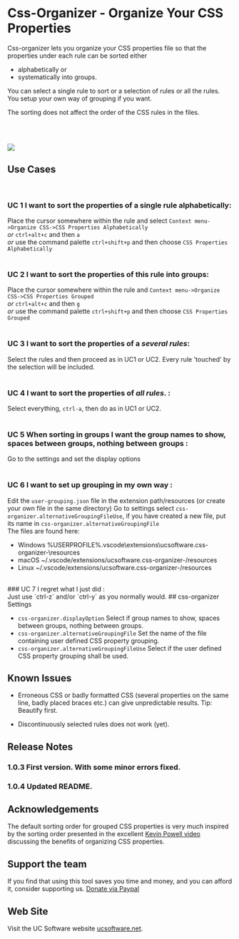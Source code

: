 # Css-Organizer - Organize Your CSS Properties

Css-organizer lets you organize your CSS properties file so that the properties under each rule can be sorted either 
-   alphabetically or 
-   systematically into groups.

You can select a single rule to sort or a selection of rules or all the rules. You setup your own way of grouping if you want.

The sorting does not affect the order of the CSS rules in the files.


<br><br>

![](https://raw.githubusercontent.com/ucsw/css-organizer/master/images/CSS-Organizer.gif)


## Use Cases
<br>

### UC 1 I want to sort the properties of a single rule alphabetically:
Place the cursor somewhere within the rule and select `Context menu->Organize CSS->CSS Properties Alphabetically`<br> _or_ `ctrl+alt+c` and then `a` <br>_or_ use the command palette `ctrl+shift+p` and then choose `CSS Properties Alphabetically`
<br><br>
### UC 2 I want to sort the properties of this rule into groups:<br>
Place the cursor somewhere within the rule and `Context menu->Organize CSS->CSS Properties Grouped`<br> _or_ `ctrl+alt+c` and then `g` <br>_or_ use the command palette `ctrl+shift+p` and then choose `CSS Properties Grouped`
<br><br>
### UC 3 I want to sort the properties of a _several rules_:<br>
Select the rules and then proceed as in UC1 or UC2. Every rule 'touched' by the selection will be included.
<br><br>
### UC 4 I want to sort the properties of _all rules_.</i> :<br>
Select everything, `ctrl-a`, then do as in UC1 or UC2.
<br><br>
### UC 5 When sorting in groups I want the group names to show, spaces between groups, nothing between groups :<br>
Go to the settings and set the display options
<br><br>
### UC 6 I want to set up grouping in my own way :<br>
Edit the `user-grouping.json` file in the extension path/resources (or create your own file in the same directory) Go to settings select  `css-organizer.alternativeGroupingFileUse`, if you have created a new file, put its name in `css-organizer.alternativeGroupingFile`<br>
The files are found here:

-   Windows %USERPROFILE%\.vscode\extensions\ucsoftware.css-organizer-<version number>\resources
-   macOS ~/.vscode/extensions/ucsoftware.css-organizer-<version number>/resources
-   Linux ~/.vscode/extensions/ucsoftware.css-organizer-<version number>/resources
<br>
### UC 7 I regret what I just did :<br>
Just use `ctrl-z` and/or `ctrl-y` as you normally would.
## css-organizer Settings

*   `css-organizer.displayOption` Select if group names to show, spaces between groups, nothing between groups.
*   `css-organizer.alternativeGroupingFile` Set the name of the file containing user defined CSS property grouping.
*   `css-organizer.alternativeGroupingFileUse` Select if the user defined CSS property grouping shall be used.

## Known Issues

* Erroneous CSS or badly formatted CSS (several properties on the same line, badly placed braces etc.) can give unpredictable results. Tip: Beautify first.

* Discontinuously selected rules does not work (yet).

## Release Notes

### 1.0.3 First version. With some minor errors fixed.
### 1.0.4 Updated README.

## Acknowledgements
The default sorting order for grouped CSS properties is very much inspired by the sorting order presented in the excellent [Kevin Powell video](https://www.youtube.com/watch?v=3Y03OSNw6zo&t=496s) discussing the benefits of organizing CSS properties.
## Support the team
If you find that using this tool saves you time and money, and you can afford it, consider supporting us. [Donate via Paypal](https://www.paypal.com/donate/?hosted_button_id=6P3N2A2THNDKJ)
## Web Site
Visit the UC Software website [ucsoftware.net](https://ucsoftware.net).



